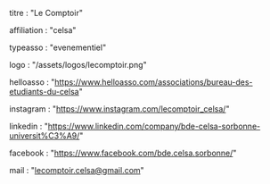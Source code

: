 titre : "Le Comptoir"

affiliation : "celsa"

typeasso : "evenementiel"

logo : "/assets/logos/lecomptoir.png"

helloasso : "https://www.helloasso.com/associations/bureau-des-etudiants-du-celsa"

instagram : "https://www.instagram.com/lecomptoir_celsa/"

linkedin : "https://www.linkedin.com/company/bde-celsa-sorbonne-universit%C3%A9/"

facebook : "https://www.facebook.com/bde.celsa.sorbonne/"

mail : "lecomptoir.celsa@gmail.com"